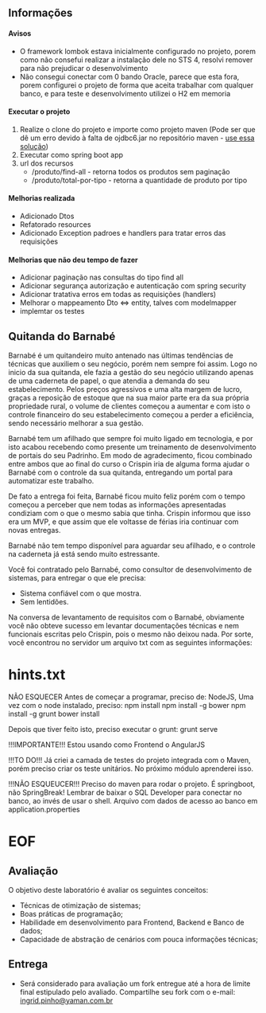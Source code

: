 ## Informações

#### Avisos
- O framework lombok estava inicialmente configurado no projeto, porem como não consefui realizar a instalação dele no STS 4, resolvi remover para não prejudicar o desenvolvimento
- Não consegui conectar com 0 bando Oracle, parece que esta fora, porem configurei o projeto de forma que aceita trabalhar com qualquer banco, e para teste e desenvolvimento utilizei o H2 em memoria

#### Executar o projeto

1. Realize o clone do projeto e importe como projeto maven (Pode ser que dê um erro devido à falta de ojdbc6.jar no repositório maven - [use essa solução](https://stackoverflow.com/questions/44238622/missing-artifact-com-oracleojdbc6jar11-2-0-3))
2. Executar como spring boot app
3. url dos recursos 
	- /produto/find-all - retorna todos os produtos sem paginação
	- /produto/total-por-tipo - retorna a quantidade de produto por tipo
	
#### Melhorias realizada
- Adicionado Dtos
- Refatorado resources
- Adicionado Exception padroes e handlers para tratar erros das requisições

#### Melhorias que não deu tempo de fazer
 - Adicionar paginação nas consultas do tipo find all
 - Adicionar segurança autorização e autenticação com spring security
 - Adicionar tratativa erros em todas as requisições (handlers)
 - Melhorar o mappeamento Dto <=> entity, talves com modelmapper
 - implemtar os testes


## Quitanda do Barnabé
<cenario>
Barnabé é um quitandeiro muito antenado nas últimas tendências de técnicas que auxiliem o seu negócio, porém nem sempre foi assim.
Logo no inicio da sua quitanda, ele fazia a gestão do seu negócio utilizando apenas de uma caderneta de papel, o que atendia a demanda do seu estabelecimento. Pelos preços agressivos e uma alta margem de lucro, graças a reposição de estoque que na sua maior parte era da sua própria propriedade rural, o volume de clientes começou a aumentar e com isto o controle financeiro do seu estabelecimento começou a perder a eficiência, sendo necessário melhorar a sua gestão.

Barnabé tem um afilhado que sempre foi muito ligado em tecnologia, e por isto acabou recebendo como presente um treinamento de desenvolvimento de portais do seu Padrinho. Em modo de agradecimento, ficou combinado entre ambos que ao final do curso o Crispin iria de alguma forma ajudar o Barnabé com o controle da sua quitanda, entregando um portal para automatizar este trabalho.

De fato a entrega foi feita, Barnabé ficou muito feliz porém com o tempo começou a perceber que nem todas as informações apresentadas condiziam com o que o mesmo sabia que tinha. Crispin informou que isso era um MVP, e que assim que ele voltasse de férias iria continuar com novas entregas.

Barnabé não tem tempo disponível para aguardar seu afilhado, e o controle na caderneta já está sendo muito estressante.

Você foi contratado pelo Barnabé, como consultor de desenvolvimento de sistemas, para entregar o que ele precisa:

- Sistema confiável com o que mostra.
- Sem lentidões.

Na conversa de levantamento de requisitos com o Barnabé, obviamente você não obteve sucesso em levantar documentações técnicas e nem funcionais escritas pelo Crispin, pois o mesmo não deixou nada. Por sorte, você encontrou no servidor um arquivo txt com as seguintes informações:

# hints.txt
NÃO ESQUECER
Antes de começar a programar, preciso de:
NodeJS, 
Uma vez com o node instalado, preciso:
npm install 
npm install -g bower
npm install -g grunt
bower install

Depois que tiver feito isto, preciso executar o grunt:
grunt serve

!!!IMPORTANTE!!!
Estou usando como Frontend o AngularJS

!!!TO DO!!!
Já criei a camada de testes do projeto integrada com o Maven, porém preciso criar os teste unitários. No próximo módulo aprenderei isso.

!!!NÃO ESQUEUCER!!!
Preciso do maven para rodar o projeto. É springboot, não SpringBreak! 
Lembrar de baixar o SQL Developer para conectar no banco, ao invés de usar o shell. Arquivo com dados de acesso ao banco em application.properties
# EOF
</cenario>

## Avaliação

O objetivo deste laboratório é avaliar os seguintes conceitos:
- Técnicas de otimização de sistemas;
- Boas práticas de programação;
- Habilidade em desenvolvimento para Frontend, Backend e Banco de dados;
- Capacidade de abstração de cenários com pouca informações técnicas;

## Entrega

- Será considerado para avaliação um fork entregue até a hora de limite final estipulado pelo avaliado. Compartilhe seu fork com o e-mail: ingrid.pinho@yaman.com.br
